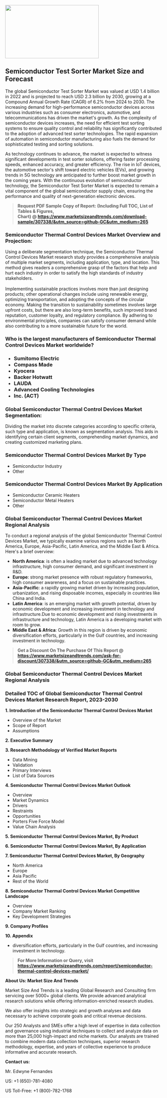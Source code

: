 <p><img class="alignnone size-medium wp-image-20088" src="https://ffe5etoiles.com/wp-content/uploads/2024/12/MST1-300x171.png" alt="" width="300" height="171" /></p><h2>Semiconductor Test Sorter Market Size and Forecast</h2><p>The global Semiconductor Test Sorter Market was valued at USD 1.4 billion in 2022 and is projected to reach USD 2.3 billion by 2030, growing at a Compound Annual Growth Rate (CAGR) of 6.2% from 2024 to 2030. The increasing demand for high-performance semiconductor devices across various industries such as consumer electronics, automotive, and telecommunications has driven the market's growth. As the complexity of semiconductor devices increases, the need for efficient test sorting systems to ensure quality control and reliability has significantly contributed to the adoption of advanced test sorter technologies. The rapid expansion of automation in semiconductor manufacturing also fuels the demand for sophisticated testing and sorting solutions.</p><p>As technology continues to advance, the market is expected to witness significant developments in test sorter solutions, offering faster processing speeds, enhanced accuracy, and greater efficiency. The rise in IoT devices, the automotive sector's shift toward electric vehicles (EVs), and growing trends in 5G technology are anticipated to further boost market growth in the coming years. With the continuous evolution of semiconductor technology, the Semiconductor Test Sorter Market is expected to remain a vital component of the global semiconductor supply chain, ensuring the performance and quality of next-generation electronic devices.</p></p><blockquote id="" class=""><strong>Request PDF Sample Copy of Report: (Including Full TOC, List of Tables &amp; Figures, Chart)&nbsp;@&nbsp;<strong><a href="https://www.marketsizeandtrends.com/download-sample/307338/&utm_source=github-GC&utm_medium=265" target="_blank">https://www.marketsizeandtrends.com/download-sample/307338/&utm_source=github-GC&utm_medium=265</a></strong></strong></blockquote><h3 id="" class="">Semiconductor Thermal Control Devices Market&nbsp;Overview and Projection:</h3><p id="" class="">Using a deliberate segmentation technique, the Semiconductor Thermal Control Devices Market research study provides a comprehensive analysis of multiple market segments, including application, type, and location. This method gives readers a comprehensive grasp of the factors that help and hurt each industry in order to satisfy the high standards of industry stakeholders. <br /> <br />Implementing sustainable practices involves more than just designing products; other operational changes include using renewable energy, optimizing transportation, and adopting the concepts of the circular economy. Making the transition to sustainability sometimes involves large upfront costs, but there are also long-term benefits, such improved brand reputation, customer loyalty, and regulatory compliance. By adhering to environmental principles, companies can satisfy consumer demand while also contributing to a more sustainable future for the world.</p><h3 id="" class="">Who is the largest manufacturers of&nbsp;Semiconductor Thermal Control Devices Market worldwide?</h3><h3 class=""><p><ul><li>Sumitomo Electric </li><li> Compass Made </li><li> Kyocera </li><li> Backer Hotwatt </li><li> LAUDA </li><li> Advanced Cooling Technologies </li><li> Inc. (ACT)</li></ul></p></h3><h3 id="" class="">Global&nbsp;Semiconductor Thermal Control Devices Market Segmentation:</h3><p id="" class="">Dividing the market into discrete categories according to specific criteria, such type and application, is known as segmentation analysis. This aids in identifying certain client segments, comprehending market dynamics, and creating customized marketing plans.</p><h3 id="" class="">Semiconductor Thermal Control Devices Market&nbsp;By Type</h3><p><p><ul><li>Semiconductor Industry</li><li> Other</p></li></ul></p></p><h3 id="" class="">Semiconductor Thermal Control Devices Market&nbsp;By Application</h3><p class=""><p><ul><li>Semiconductor Ceramic Heaters</li><li> Semiconductor Metal Heaters</li><li> Other</li></ul></p></p><h3 id="" class="">Global Semiconductor Thermal Control Devices Market Regional Analysis</h3><p id="" class="">To conduct a regional analysis of the global Semiconductor Thermal Control Devices Market, we typically examine various regions such as North America, Europe, Asia-Pacific, Latin America, and the Middle East &amp; Africa. Here's a brief overview:</p><ul><li><strong>North America</strong>: is often a leading market due to advanced technology infrastructure, high consumer demand, and significant investment in R&amp;D.</li><li><strong>Europe</strong>: strong market presence with robust regulatory frameworks, high consumer awareness, and a focus on sustainable practices.</li><li><strong>Asia-Pacific</strong>: a rapidly growing market driven by increasing population, urbanization, and rising disposable incomes, especially in countries like China and India.</li><li><strong>Latin America</strong>: is an emerging market with growth potential, driven by economic development and increasing investment in technology and infrastructure.Due to economic development and rising investments in infrastructure and technology, Latin America is a developing market with room to grow.</li><li><strong>Middle East &amp; Africa</strong>: Growth in this region is driven by economic diversification efforts, particularly in the Gulf countries, and increasing investment in technology.</li></ul><blockquote id="" class=""><strong>Get a Discount On The Purchase Of This Report @ <strong><a href="https://www.marketsizeandtrends.com/ask-for-discount/307338/&utm_source=github-GC&utm_medium=265" target="_blank">https://www.marketsizeandtrends.com/ask-for-discount/307338/&utm_source=github-GC&utm_medium=265</a></strong></strong></blockquote><h3 id="" class="">Global Semiconductor Thermal Control Devices Market Regional Analysis</h3><h3 id="" class="">Detailed TOC of Global Semiconductor Thermal Control Devices Market Research Report, 2023-2030</h3><p id="" class=""><strong>1. Introduction of the Semiconductor Thermal Control Devices Market</strong></p><ul><li>Overview of the Market</li><li>Scope of Report</li><li>Assumptions</li></ul><p id="" class=""><strong>2. Executive Summary</strong></p><p id="" class=""><strong>3. Research Methodology of Verified Market Reports</strong></p><ul><li>Data Mining</li><li>Validation</li><li>Primary Interviews</li><li>List of Data Sources</li></ul><p id="" class=""><strong>4. Semiconductor Thermal Control Devices Market Outlook</strong></p><ul><li>Overview</li><li>Market Dynamics</li><li>Drivers</li><li>Restraints</li><li>Opportunities</li><li>Porters Five Force Model</li><li>Value Chain Analysis</li></ul><p id="" class=""><strong>5. Semiconductor Thermal Control Devices Market, By Product</strong></p><p id="" class=""><strong>6. Semiconductor Thermal Control Devices Market, By Application</strong></p><p id="" class=""><strong>7. Semiconductor Thermal Control Devices Market, By Geography</strong></p><ul><li>North America</li><li>Europe</li><li>Asia Pacific</li><li>Rest of the World</li></ul><p id="" class=""><strong>8. Semiconductor Thermal Control Devices Market Competitive Landscape</strong></p><ul><li>Overview</li><li>Company Market Ranking</li><li>Key Development Strategies</li></ul><p id="" class=""><strong>9. Company Profiles</strong></p><p id="" class=""><strong>10. Appendix</strong></p><ul><li>diversification efforts, particularly in the Gulf countries, and increasing investment in technology.</li></ul><blockquote id="" class=""><strong>For More Information or Query, visit <strong><strong><a href="https://www.marketsizeandtrends.com/report/semiconductor-thermal-control-devices-market/" target="_blank">https://www.marketsizeandtrends.com/report/semiconductor-thermal-control-devices-market/</a></strong></strong></strong></blockquote><p id="" class=""><strong>About Us: Market Size And Trends</strong></p><p id="" class="">Market Size And Trends is a leading Global Research and Consulting firm servicing over 5000+ global clients. We provide advanced analytical research solutions while offering information-enriched research studies.</p><p id="" class="">We also offer insights into strategic and growth analyses and data necessary to achieve corporate goals and critical revenue decisions.</p><p id="" class="">Our 250 Analysts and SMEs offer a high level of expertise in data collection and governance using industrial techniques to collect and analyze data on more than 25,000 high-impact and niche markets. Our analysts are trained to combine modern data collection techniques, superior research methodology, expertise, and years of collective experience to produce informative and accurate research.</p><p id="" class=""><strong>Contact us:</strong></p><p id="" class="">Mr. Edwyne Fernandes</p><p id="" class="">US: +1 (650)-781-4080</p><p id="" class="">US Toll-Free: +1 (800)-782-1768</p>
